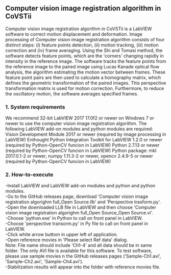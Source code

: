 ## Computer vision image registration algorithm in CoVSTii
Computer vision image registration algorithm in CoVSTii is a LabVIEW software to correct motion displacement and deformation.
Image processing of Computer vision image registration algorithm consists of four distinct steps: (i) feature points detection, (ii) motion tracking, (iii) motion correction and (iv) frame averaging.
Using the Shi and Tomasi method, the software detects feature points, which are the 'corners' changing rapidly in intensity in the reference image. The software tracks the feature points from the reference image to the paired image using Lucas Kanade optical flow analysis, the algorithm estimating the motion vector between frames. These feature point pairs are then used to calculate a homography matrix, which defines the geometric transformation of the paired images. This perspective transformation matrix is used for motion correction. Furthermore, to reduce the oscillatory motion, the software averages specified frames.

### 1. System requirements
We recommend 32-bit LabVIEW 2017 17.0f2 or newer on Windows 7 or newer to use the computer vision image registration algorithm.
The following LabVIEW add-on modules and python modules are required:
Vision Development Module 2017 or newer (required by image processing in LabVIEW)
Enthought Python Integration Toolkit for LabVIEW 1.2.0 or newer (required by Python-OpenCV funcion in LabVIEW)
Python 2.7.13 or newer (required by Python-OpenCV funcion in LabVIEW)
Python package: mkl 2017.0.1-2 or newer,	numpy 1.11.3-2 or newer,	opencv 2.4.9-5 or newer (required by Python-OpenCV funcion in LabVIEW)

### 2. How-to-execute
-Install LabVIEW and LabVIEW add-on modules and python and python modules.  
-Go to the GitHub releases page, download 'Computer vision image registration algorighm full_Open Source.llb' and 'Perspective trasform.py'.  
-Open the downloaded LLB file in LabVIEW and then choose 'Computer vision image registration algorighm full_Open Source_Open Source.vi'.  
-Choose 'python.exe' in Python to call on front panel in LabVIEW.  
-Choose 'perspective transorm.py' in Py file to call on front panel in LabVIEW.  
-Click white arrow buttom in upper left of application.  
-Open reference movies in 'Please select Ref data' dialog.  
Note: File name should include 'Ch1-4' and all data should be in same folder. The only AVI file is available for this software. To test software, please use sample movies n the GitHub releases pages ('Sample-Ch1.avi', 'Sample-Ch2.avi', 'Sample-Ch4.avi').  
-Stabilization results will appear into the folder with reference movies file.   

